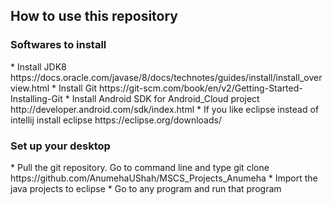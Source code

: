 
<h2> How to use this repository </h2>

<h3> Softwares to install </h3>
* Install JDK8 https://docs.oracle.com/javase/8/docs/technotes/guides/install/install_overview.html
* Install Git https://git-scm.com/book/en/v2/Getting-Started-Installing-Git
* Install Android SDK for Android_Cloud project http://developer.android.com/sdk/index.html
* If you like eclipse instead of intellij install eclipse https://eclipse.org/downloads/

<h3> Set up your desktop </h3>
* Pull the git repository. Go to command line and type git clone https://github.com/AnumehaUShah/MSCS_Projects_Anumeha
* Import the java projects to eclipse
* Go to any program and run that program